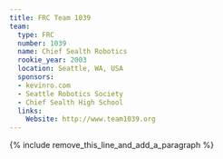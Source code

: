 ```yaml
---
title: FRC Team 1039
team:
  type: FRC
  number: 1039
  name: Chief Sealth Robotics
  rookie_year: 2003
  location: Seattle, WA, USA
  sponsors:
  - kevinro.com
  - Seattle Robotics Society
  - Chief Sealth High School
  links:
    Website: http://www.team1039.org
---
```


{% include remove_this_line_and_add_a_paragraph %}